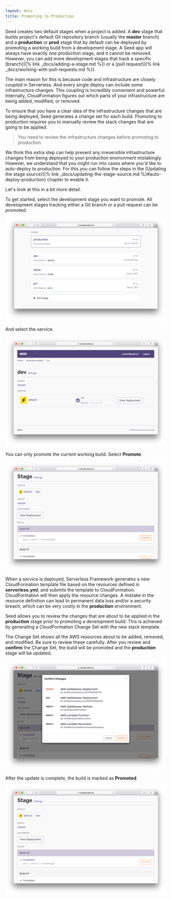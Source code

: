 ```yaml
---
layout: docs
title: Promoting to Production
---
```


Seed creates two default stages when a project is added. A **dev** stage that builds project's default Git repository branch (usually the **master** branch) and a **production** or **prod** stage that by default can be deployed by promoting a working build from a development stage. A Seed app will always have exactly one production stage, and it cannot be removed. However, you can add more development stages that track a specific [branch]({% link _docs/adding-a-stage.md %}) or a [pull request]({% link _docs/working-with-pull-requests.md %}).

The main reason for this is because code and infrastructure are closely coupled in Serverless. And every single deploy can include some infrastructure changes. This coupling is incredibly convenient and powerful. Internally, CloudFormation figures out which parts of your infrastructure are being added, modified, or removed.

To ensure that you have a clear idea of the infrastructure changes that are being deployed, Seed generates a change set for each build. Promoting to production requires you to manually review the stack changes that are going to be applied.

> You need to review the infrastructure changes before promoting to production

We think this extra step can help prevent any irreversible infrastructure changes from being deployed to your production environment mistakingly. However, we understand that you might run into cases where you'd like to auto-deploy to production. For this you can follow the steps in the [Updating the stage source]({% link _docs/updating-the-stage-source.md %}#auto-deploy-production) chapter to enable it.

Let's look at this in a bit more detail.

To get started, select the development stage you want to promote. All development stages tracking either a Git branch or a pull request can be promoted.

![Select Stage To Promote](/assets/docs/promoting-to-production/select-stage-to-promote.png)

And select the service.

![Select service stage to promote](/assets/docs/promoting-to-production/select-service-stage-to-promote.png)

You can only promote the current working build. Select **Promote**.

![Promote Stage](/assets/docs/promoting-to-production/promote-stage.png)

When a service is deployed, Serverless Framework generates a new CloudFormation template file based on the resources defined in **serverless.yml**, and submits the template to CloudFormation. CloudFormation will then apply the resource changes. A mistake in the resource definition can lead to permanent data loss and/or a security breach, which can be very costly in the **production** environment.

Seed allows you to review the changes that are about to be applied in the **production** stage prior to promoting a development build. This is achieved by generating a CloudFormation Change Set with the new stack template.

The Change Set shows all the AWS resources about to be added, removed, and modified. Be sure to review these carefully. After you review and **confirm** the Change Set, the build will be promoted and the **production** stage will be updated.

![Confirm Change Set](/assets/docs/promoting-to-production/confirm-change-set.png)

After the update is complete, the build is marked as **Promoted**.

![Stage Promoted](/assets/docs/promoting-to-production/stage-promoted.png)
